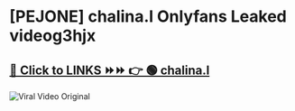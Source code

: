 
 # [PEJONE] chalina.l Onlyfans Leaked videog3hjx

## <h2><a href="https://clipsfans.com/chalina.l&ref=git">🔗 Click to LINKS ⏩⏩ 👉 🟢 chalina.l </a></h2>

<a href="https://clipsfans.com/chalina.l&ref=git" rel="nofollow" data-target="animated-image.originalLink"><img src="https://i.ibb.co.com/xMMVF88/686577567.gif" alt="Viral Video Original" style="max-width: 100%; display: inline-block;" data-target="animated-image.originalImage"></a>

